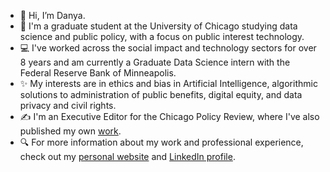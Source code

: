 - 👋 Hi, I’m Danya.
- 📓 I'm a graduate student at the University of Chicago studying data science and public policy, with a focus on public interest technology. 
- 💻 I've worked across the social impact and technology sectors for over 8 years and am currently a Graduate Data Science intern with the Federal Reserve Bank of Minneapolis. 
- ✨ My interests are in ethics and bias in Artificial Intelligence, algorithmic solutions to administration of public benefits, digital equity, and data privacy and civil rights.
- ✍️ I'm an Executive Editor for the Chicago Policy Review, where I've also published my own [work](https://chicagopolicyreview.org/author/danya-sherbini/).
- 🔍 For more information about my work and professional experience, check out my [personal website]([https://bit.ly/3YyMxSk](https://danyasherbini.notion.site/danyasherbini/Danya-Sherbini-ba06259e8e984fc4a733adaf83e032be)) and [LinkedIn profile](https://www.linkedin.com/feed/).

<!---
dsherbini/dsherbini is a ✨ special ✨ repository because its `README.md` (this file) appears on your GitHub profile.
You can click the Preview link to take a look at your changes.
--->
